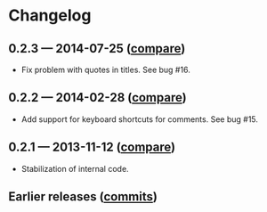 # Changelog

## 0.2.3 — 2014-07-25 ([compare](https://github.com/tregusti/brackets-gherkin/compare/v0.2.2...v0.2.3))

* Fix problem with quotes in titles. See bug #16.

## 0.2.2 — 2014-02-28 ([compare](https://github.com/tregusti/brackets-gherkin/compare/v0.2.1...v0.2.2))

* Add support for keyboard shortcuts for comments. See bug #15.

## 0.2.1 — 2013-11-12 ([compare](https://github.com/tregusti/brackets-gherkin/compare/v0.2.0...v0.2.1))

* Stabilization of internal code.

## Earlier releases ([commits](https://github.com/tregusti/brackets-gherkin/commits/v0.2.0))
